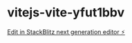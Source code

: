# vitejs-vite-yfut1bbv

[Edit in StackBlitz next generation editor ⚡️](https://stackblitz.com/~/github.com/edwardlowxxl/vitejs-vite-yfut1bbv)